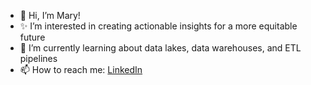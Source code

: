- 🤍 Hi, I’m Mary!
- ✨ I’m interested in creating actionable insights for a more equitable future
- 🌱 I’m currently learning about data lakes, data warehouses, and ETL pipelines
- 📫 How to reach me: <a href="https://www.linkedin.com/in/mxumary/">LinkedIn</a>

<!---
mxumary/mxumary is a ✨ special ✨ repository because its `README.md` (this file) appears on your GitHub profile.
You can click the Preview link to take a look at your changes.
--->
